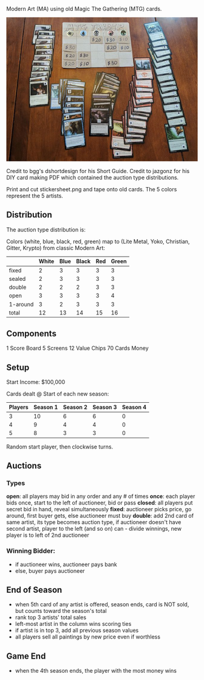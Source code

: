 Modern Art (MA) using old Magic The Gathering (MTG) cards.

![](./mtg_trader.jpg)

Credit to bgg's dshortdesign for his Short Guide.
Credit to jazgonz for his DIY card making PDF which contained the auction type distributions.

Print and cut stickersheet.png and tape onto old cards. The 5 colors represent the 5 artists.

## Distribution

The auction type distribution is:

Colors (white, blue, black, red, green) map to (Lite Metal, Yoko, Christian, Gitter, Krypto) from classic Modern Art:

|          | White      | Blue | Black     | Red    | Green  |
| -------- | ---------- | ---- | --------- | ------ | ------ |
| fixed    | 2          | 3    | 3         | 3      | 3      |
| sealed   | 2          | 3    | 3         | 3      | 3      |
| double   | 2          | 2    | 2         | 3      | 3      |
| open     | 3          | 3    | 3         | 3      | 4      |
| 1-around | 3          | 2    | 3         | 3      | 3      |
| total    | 12         | 13   | 14        | 15     | 16     |

## Components

1 Score Board
5 Screens
12 Value Chips
70 Cards
Money

## Setup
Start Income: $100,000

Cards dealt @ Start of each new season:

| Players | Season 1 | Season 2 | Season 3 | Season 4 |
| ------- | -------- | -------- | -------- | -------- |
| 3       | 10 | 6 | 6 | 0 |
| 4       | 9 | 4 | 4 | 0 |
| 5       | 8 | 3 | 3 | 0 |

Random start player, then clockwise turns.

## Auctions
### Types
**open**: all players may bid in any order and any # of times
**once**: each player bids once, start to the left of auctioneer, bid or pass
**closed**: all players put secret bid in hand, reveal simultaneously
**fixed**: auctioneer picks price, go around, first buyer gets, else auctioneer must buy
**double**: add 2nd card of same artist, its type becomes auction type, if auctioneer doesn't have second artist, player to the left (and so on) can - divide winnings, new player is to left of 2nd auctioneer

### Winning Bidder:
- if auctioneer wins, auctioneer pays bank
- else, buyer pays auctioneer

## End of Season
- when 5th card of any artist is offered, season ends, card is NOT sold, but counts toward the season's total
- rank top 3 artists' total sales
- left-most artist in the column wins scoring ties
- if artist is in top 3, add all previous season values
- all players sell all paintings by new price even if worthless

## Game End
- when the 4th season ends, the player with the most money wins


